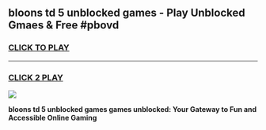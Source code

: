 
## bloons td 5 unblocked games - Play Unblocked Gmaes & Free #pbovd
<h3>
<a href="https://premium.freeplayer.one?title=bloons_td_5_unblocked_games&ref=03M">CLICK TO PLAY</a></h3>
<hr>

<h3>
<a href="https://premium.freeplayer.one?title=bloons_td_5_unblocked_games&ref=03M">CLICK 2 PLAY</a>
  
</h3>

<a href="https://premium.freeplayer.one?title=bloons_td_5_unblocked_games&ref=03M"><img src="https://clearcache.store/games.png"></a>


**bloons td 5 unblocked games games unblocked: Your Gateway to Fun and Accessible Online Gaming**
